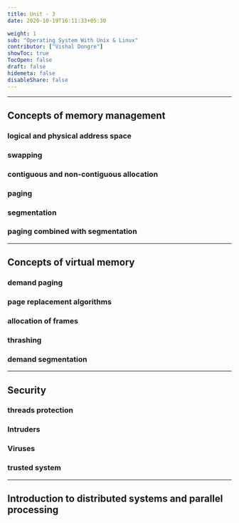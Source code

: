 ```yaml
---
title: Unit - 3
date: 2020-10-19T16:11:33+05:30

weight: 1
sub: "Operating System With Unix & Linux"
contributor: ["Vishal Dongre"]
showToc: true
TocOpen: false
draft: false
hidemeta: false
disableShare: false
---
```


---

## Concepts of memory management

### logical and physical address space

### swapping

### contiguous and non-contiguous allocation

### paging

### segmentation

### paging combined with segmentation

---

## Concepts of virtual memory

### demand paging

### page replacement algorithms

### allocation of frames

### thrashing

### demand segmentation

---

## Security

### threads protection

### Intruders

### Viruses

### trusted system

---

## Introduction to distributed systems and parallel processing
